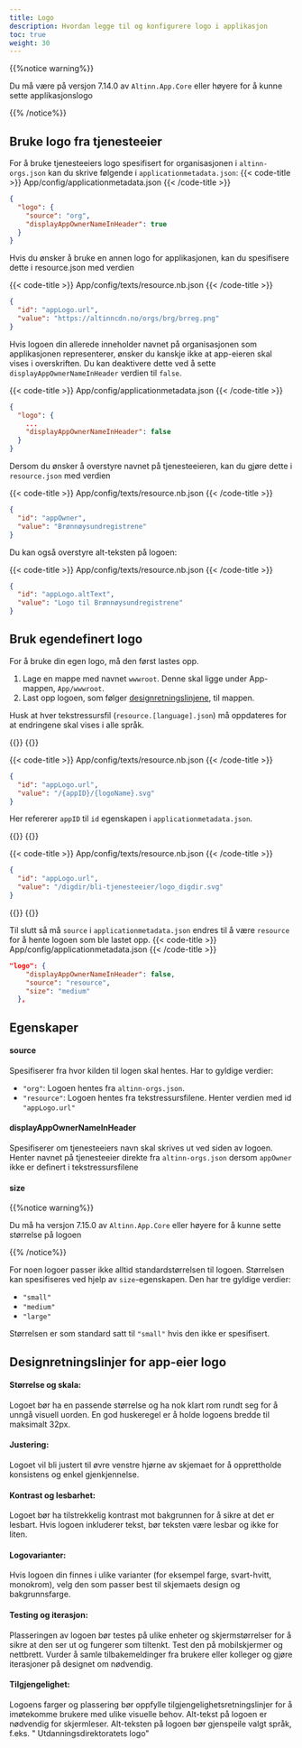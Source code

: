 ```yaml
---
title: Logo
description: Hvordan legge til og konfigurere logo i applikasjon
toc: true
weight: 30
---
```


{{%notice warning%}}

Du må være på versjon 7.14.0 av `Altinn.App.Core` eller høyere for å kunne sette applikasjonslogo

{{% /notice%}}


## Bruke logo fra tjenesteeier
For å bruke tjenesteeiers logo spesifisert for organisasjonen i `altinn-orgs.json` kan du skrive følgende i `applicationmetadata.json`:
{{< code-title >}}
App/config/applicationmetadata.json
{{< /code-title >}}
```json
{
  "logo": {
    "source": "org",
    "displayAppOwnerNameInHeader": true
  }
}
```


Hvis du ønsker å bruke en annen logo for applikasjonen, kan du spesifisere dette i resource.json med verdien

{{< code-title >}}
App/config/texts/resource.nb.json
{{< /code-title >}}
```json 
{
  "id": "appLogo.url",
  "value": "https://altinncdn.no/orgs/brg/brreg.png"
}
```

Hvis logoen din allerede inneholder navnet på organisasjonen som applikasjonen representerer, ønsker du kanskje ikke at
app-eieren skal vises i overskriften. Du kan deaktivere dette ved å sette `displayAppOwnerNameInHeader` verdien til `false`.

{{< code-title >}}
App/config/applicationmetadata.json
{{< /code-title >}}
```json
{
  "logo": {
    ...
    "displayAppOwnerNameInHeader": false
  }
}
```

Dersom du ønsker å overstyre navnet på tjenesteeieren, kan du gjøre dette i `resource.json` med verdien

{{< code-title >}}
App/config/texts/resource.nb.json
{{< /code-title >}}
```json
{
  "id": "appOwner",
  "value": "Brønnøysundregistrene"
}
```

Du kan også overstyre alt-teksten på logoen:

{{< code-title >}}
App/config/texts/resource.nb.json
{{< /code-title >}}
```json
{
  "id": "appLogo.altText",
  "value": "Logo til Brønnøysundregistrene"
}

```

## Bruk egendefinert logo

For å bruke din egen logo, må den først lastes opp.

1. Lage en mappe med navnet `wwwroot`. Denne skal ligge under App-mappen, `App/wwwroot`.
2. Last opp logoen, som følger [designretningslinjene](#designretningslinjer-for-app-eier-logo), til mappen.

Husk at hver tekstressursfil (`resource.[language].json`) må oppdateres for at endringene skal vises i alle språk.

{{<content-version-selector classes="border-box">}}
{{<content-version-container version-label="Syntaks">}}

{{< code-title >}}
App/config/texts/resource.nb.json
{{< /code-title >}}

```json
{
  "id": "appLogo.url",
  "value": "/{appID}/{logoName}.svg"
}
```
Her refererer `appID` til `id` egenskapen i `applicationmetadata.json`.

{{</content-version-container>}}
{{<content-version-container version-label="Eksempel">}}

{{< code-title >}}
App/config/texts/resource.nb.json
{{< /code-title >}}

```json
{
  "id": "appLogo.url",
  "value": "/digdir/bli-tjenesteeier/logo_digdir.svg"
}
```
{{</content-version-container>}}
{{</content-version-selector>}}

Til slutt så må `source` i `applicationmetadata.json` endres til å være `resource` for å hente logoen som ble lastet opp.
{{< code-title >}}
App/config/applicationmetadata.json
{{< /code-title >}}

```json {hl_lines=[3]}
"logo": {
    "displayAppOwnerNameInHeader": false,
    "source": "resource",
    "size": "medium"
  },
```

## Egenskaper

#### source

Spesifiserer fra hvor kilden til logen skal hentes. Har to gyldige verdier:
- `"org"`: Logoen hentes fra `altinn-orgs.json`.
- `"resource"`: Logoen hentes fra tekstressursfilene. Henter verdien med id `"appLogo.url"`

#### displayAppOwnerNameInHeader

Spesifiserer om tjenesteeiers navn skal skrives ut ved siden av logoen. Henter navnet på tjenesteeier
direkte fra `altinn-orgs.json` dersom `appOwner` ikke er definert i tekstressursfilene


#### size 

{{%notice warning%}}

Du må ha versjon 7.15.0 av `Altinn.App.Core` eller høyere for å kunne sette størrelse på logoen

{{% /notice%}}


For noen logoer passer ikke alltid standardstørrelsen til logoen. Størrelsen kan spesifiseres ved hjelp av `size`-egenskapen.
Den har tre gyldige verdier:

- `"small"`
- `"medium"`
- `"large"`

Størrelsen er som standard satt til `"small"` hvis den ikke er spesifisert.

## Designretningslinjer for app-eier logo

#### Størrelse og skala:

Logoet bør ha en passende størrelse og ha nok klart rom rundt seg for å unngå visuell uorden. En god huskeregel er å
holde logoens bredde til maksimalt 32px.

#### Justering:

Logoet vil bli justert til øvre venstre hjørne av skjemaet for å opprettholde konsistens og enkel gjenkjennelse.

#### Kontrast og lesbarhet:

Logoet bør ha tilstrekkelig kontrast mot bakgrunnen for å sikre at det er lesbart. Hvis logoen inkluderer tekst, bør
teksten være lesbar og ikke for liten.

#### Logovarianter:

Hvis logoen din finnes i ulike varianter (for eksempel farge, svart-hvitt, monokrom), velg den som passer best til
skjemaets design og bakgrunnsfarge.

#### Testing og iterasjon:

Plasseringen av logoen bør testes på ulike enheter og skjermstørrelser for å sikre at den ser ut og fungerer som
tiltenkt. Test den på mobilskjermer og nettbrett. Vurder å samle tilbakemeldinger fra brukere eller kolleger og gjøre
iterasjoner på designet om nødvendig.

#### Tilgjengelighet:

Logoens farger og plassering bør oppfylle tilgjengelighetsretningslinjer for å imøtekomme brukere med ulike visuelle
behov. Alt-tekst på logoen er nødvendig for skjermleser. Alt-teksten på logoen bør gjenspeile valgt språk, f.eks. "
Utdanningsdirektoratets logo"
